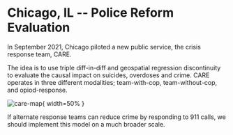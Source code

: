 # Chicago, IL -- Police Reform Evaluation

In September 2021, Chicago piloted a new public service, the crisis response team, CARE.

The idea is to use triple diff-in-diff and geospatial regression discontinuity to evaluate the causal impact on suicides, overdoses and crime.
CARE operates in three different modalities; team-with-cop, team-without-cop, and opiod-response.

![care-map](https://github.com/bklosk/chicago-care-study/assets/60769274/d69efdb2-f379-44db-ba30-14e03ead542e){ width=50% }


If alternate response teams can reduce crime by responding to 911 calls, we should implement this model on a much broader scale.
